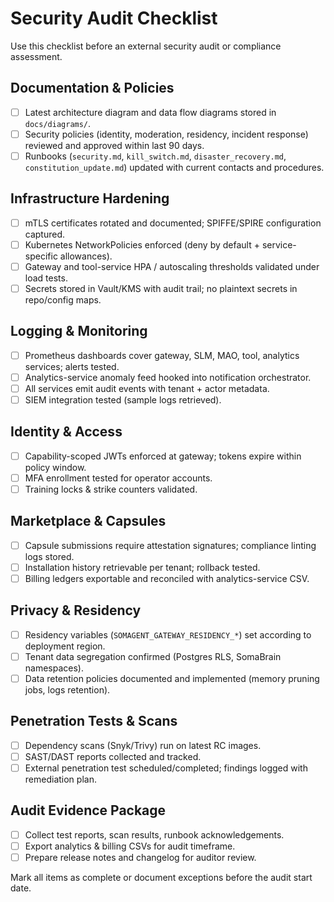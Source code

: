 # Security Audit Checklist

Use this checklist before an external security audit or compliance assessment.

## Documentation & Policies
- [ ] Latest architecture diagram and data flow diagrams stored in `docs/diagrams/`.
- [ ] Security policies (identity, moderation, residency, incident response) reviewed and approved within last 90 days.
- [ ] Runbooks (`security.md`, `kill_switch.md`, `disaster_recovery.md`, `constitution_update.md`) updated with current contacts and procedures.

## Infrastructure Hardening
- [ ] mTLS certificates rotated and documented; SPIFFE/SPIRE configuration captured.
- [ ] Kubernetes NetworkPolicies enforced (deny by default + service-specific allowances).
- [ ] Gateway and tool-service HPA / autoscaling thresholds validated under load tests.
- [ ] Secrets stored in Vault/KMS with audit trail; no plaintext secrets in repo/config maps.

## Logging & Monitoring
- [ ] Prometheus dashboards cover gateway, SLM, MAO, tool, analytics services; alerts tested.
- [ ] Analytics-service anomaly feed hooked into notification orchestrator.
- [ ] All services emit audit events with tenant + actor metadata.
- [ ] SIEM integration tested (sample logs retrieved).

## Identity & Access
- [ ] Capability-scoped JWTs enforced at gateway; tokens expire within policy window.
- [ ] MFA enrollment tested for operator accounts.
- [ ] Training locks & strike counters validated.

## Marketplace & Capsules
- [ ] Capsule submissions require attestation signatures; compliance linting logs stored.
- [ ] Installation history retrievable per tenant; rollback tested.
- [ ] Billing ledgers exportable and reconciled with analytics-service CSV.

## Privacy & Residency
- [ ] Residency variables (`SOMAGENT_GATEWAY_RESIDENCY_*`) set according to deployment region.
- [ ] Tenant data segregation confirmed (Postgres RLS, SomaBrain namespaces).
- [ ] Data retention policies documented and implemented (memory pruning jobs, logs retention).

## Penetration Tests & Scans
- [ ] Dependency scans (Snyk/Trivy) run on latest RC images.
- [ ] SAST/DAST reports collected and tracked.
- [ ] External penetration test scheduled/completed; findings logged with remediation plan.

## Audit Evidence Package
- [ ] Collect test reports, scan results, runbook acknowledgements.
- [ ] Export analytics & billing CSVs for audit timeframe.
- [ ] Prepare release notes and changelog for auditor review.

Mark all items as complete or document exceptions before the audit start date.

